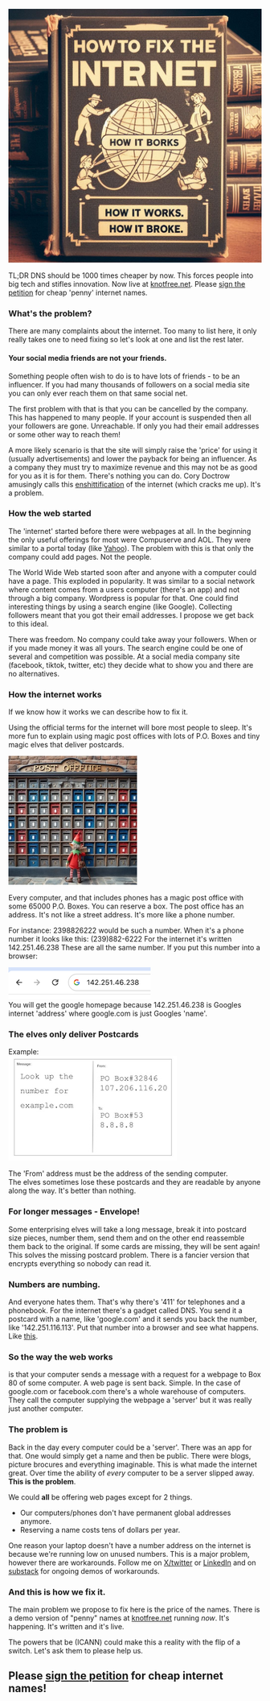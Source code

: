 
![Old fashioned book cover saying "How to fix the internet. How it works. How it broke."](/images/HowToFix.png)
 

TL;DR DNS should be 1000 times cheaper by now. 
This forces people into big tech and stifles innovation. 
Now live at [knotfree.net](https://knotfree.net). 
Please [sign the petition](https://chng.it/YMmpHyjYwQ) for cheap 'penny' internet names.

### What's the problem?
There are many complaints about the internet. Too many to list here, it only really takes one to need fixing so let's look at one and list the rest later.

#### Your social media friends are not your friends. 
Something people often wish to do is to have lots of friends - to be an influencer. If you had many thousands of followers on a social media site you can only ever reach them on that same social net. 

The first problem with that is that you can be cancelled by the company. This has happened to many people. If your account is suspended then all your followers are gone. Unreachable. If only you had their email addresses or some other way to reach them!

A more likely scenario is that the site will simply raise the 'price' for using it (usually advertisements) and lower the payback for being an influencer. As a company they must try to maximize revenue and this may not be as good for you as it is for them. There's nothing you can do. Cory Doctrow amusingly calls this [enshittification](https://pluralistic.net/2023/01/21/potemkin-ai/#hey-guys) of the internet (which cracks me up). It's a problem.

### How the web started

The 'internet' started before there were webpages at all. In the beginning the only useful offerings for most were Compuserve and AOL. They were similar to a portal today (like [Yahoo](https://yahoo.com)). The problem with this is that only the company could add pages. Not the people.

The World Wide Web started soon after and anyone with a computer could have a page. This exploded in popularity. It was similar to a social network where content comes from a users computer (there's an app) and not through a big company. Wordpress is popular for that. One could find interesting things by using a search engine (like Google). Collecting followers meant that you got their email addresses. I propose we get back to this ideal.

There was freedom. No company could take away your followers. When or if you made money it was all yours. The search engine could be one of several and competition was possible. At a social media company site (facebook, tiktok, twitter, etc) they decide what to show you and there are no alternatives.

### How the internet works

If we know how it works we can describe how to fix it.

Using the official terms for the internet will bore most people to sleep. It's more fun to explain using magic post offices with lots of P.O. Boxes and tiny magic elves that deliver postcards.

![A wall of post office boxes with a very tiny magic elf](/images/ElfBoxes1.jpeg)

Every computer, and that includes phones has a magic post office with some 65000 P.O. Boxes. You can reserve a box. The post office has an address. It's not like a street address. It's more like a phone number.

For instance: 2398826222 would be such a number. When it's a phone number it looks like this: (239)882-6222  For the internet it's written 142.251.46.238 These are all the same number. If you put this number into a browser:

![google](/images/ip-of-google.png)  
You will get the google homepage because 142.251.46.238 is Googles internet 'address' where google.com is just Googles 'name'.
 
### The elves only deliver Postcards
Example:   
 ![example postcard](/images/Postcard-dns.jpg)

The 'From' address must be the address of the sending computer.   
The elves sometimes lose these postcards and they are readable by anyone along the way. It's better than nothing. 

### For longer messages - Envelope!
Some enterprising elves will take a long message, break it into postcard size pieces, number them, send them and on the other end reassemble them back to the original. If some cards are missing, they will be sent again! This solves the missing postcard problem. There is a fancier version that encrypts everything so nobody can read it.

### Numbers are numbing. 

And everyone hates them. That's why there's '411' for telephones and a phonebook. 
For the internet there's a gadget called DNS. You send it a postcard with a name, like 'google.com' and it sends you back the number, like '142.251.116.113'. Put that number into a browser and see what happens. Like [this](http://142.251.116.113).

### So the way the web works 

is that your computer sends a message with a request for a webpage to Box 80 of some computer. A web page is sent back. Simple. 
In the case of google.com or facebook.com there's a whole warehouse of computers. 
They call the computer supplying the webpage a 'server' but it was really just another computer.

### The problem is

Back in the day every computer could be a 'server'. There was an app for that.
One would simply get a name and then be public. There were blogs, picture brocures
and everything imaginable. This is what made the internet great. 
Over time the ability of *every* computer to be a server slipped away. **This is the problem**.

We could **all** be offering web pages except for 2 things. 

- Our computers/phones don't have permanent global addresses anymore.
- Reserving a name costs tens of dollars per year.

One reason your laptop doesn't have a number address on the internet is because we're running 
low on unused numbers. This is a major problem, however there are workarounds. Follow me on [X/twitter](https://x.com/alan_t_wootton) or [LinkedIn](https://www.linkedin.com/in/awootton/) and on [substack](https://wootton.substack.com/) for ongoing demos of workarounds.

### And this is how we fix it.

The main problem we propose to fix here is the price of the names. 
There is a demo version of "penny" names at [knotfree.net](https://knotfree.net) running *now*.
It's happening. It's written and it's live. 

The powers that be (ICANN) could make this a reality with the flip of a switch. Let's ask them to please help us.

## Please [sign the petition](https://chng.it/YMmpHyjYwQ) for cheap internet names!


<!-- 

[^1]: https://www.ipaddressguide.com/ip will convert from number to internet address. 
 and elf :joy: ok

142.251.46.238

see:  https://pluralistic.net/2023/01/21/potemkin-ai/#hey-guys

disdisenshittified:
https://doctorow.medium.com/https-commons-wikimedia-org-wiki-file-hal9000-svg-2c39e01158eb

https://cogdogblog.com/2024/01/de-enshittification-recipes/


 -->
